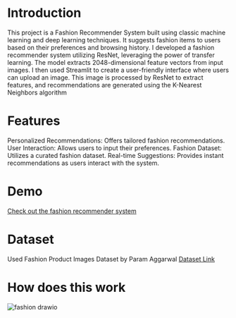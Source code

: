 # Introduction
This project is a Fashion Recommender System built using classic machine learning and deep learning techniques. It suggests fashion items to users based on their preferences and browsing history.
I developed a fashion recommender system utilizing ResNet, leveraging the power of transfer learning. The model extracts 2048-dimensional feature vectors from input images. I then used Streamlit to create a user-friendly interface where users can upload an image. This image is processed by ResNet to extract features, and recommendations are generated using the K-Nearest Neighbors algorithm

# Features
Personalized Recommendations: Offers tailored fashion recommendations.
User Interaction: Allows users to input their preferences.
Fashion Dataset: Utilizes a curated fashion dataset.
Real-time Suggestions: Provides instant recommendations as users interact with the system.

# Demo
[Check out the fashion recommender system](https://huggingface.co/spaces/Manasa1/Fashion_Recommender_System)

# Dataset
Used Fashion Product Images Dataset by Param Aggarwal
[Dataset Link](https://www.kaggle.com/datasets/paramaggarwal/fashion-product-images-dataset)

# How does this work
![fashion drawio](https://github.com/user-attachments/assets/c3ab142d-79d1-44cc-bcdd-900eec1f3dbb)







